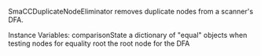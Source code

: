SmaCCDuplicateNodeEliminator removes duplicate nodes from a scanner's DFA.

Instance Variables:
	comparisonState	<Dictionary>	a dictionary of "equal" objects when testing nodes for equality
	root	<SmaCCNode>	the root node for the DFA


